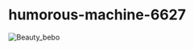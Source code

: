 # humorous-machine-6627
![Beauty_bebo](https://github.com/Deepak1095/humorous-machine-6627/assets/111503473/7b844e87-22f2-4211-b36a-d3cb8cb8cedb)
